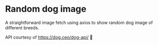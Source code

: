 # Random dog image
A straightforward image fetch using axios to show random dog image of different breeds.


API courtesy of https://dog.ceo/dog-api/
🐶
